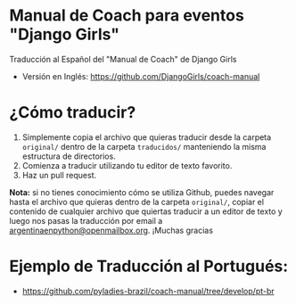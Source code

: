 # Manual de Coach para eventos "Django Girls"

Traducción al Español del "Manual de Coach" de Django Girls

* Versión en Inglés: https://github.com/DjangoGirls/coach-manual

# ¿Cómo traducir?

1. Simplemente copia el archivo que quieras traducir desde la carpeta
   `original/` dentro de la carpeta `traducidos/` manteniendo la misma
   estructura de directorios.
2. Comienza a traducir utilizando tu editor de texto favorito.
3. Haz un pull request.

**Nota:** si no tienes conocimiento cómo se utiliza Github, puedes navegar
hasta el archivo que quieras dentro de la carpeta `original/`, copiar el
contenido de cualquier archivo que quiertas traducir a un editor de texto
y luego nos pasas la traducción por email a argentinaenpython@openmailbox.org.
¡Muchas gracias

# Ejemplo de Traducción al Portugués:

* https://github.com/pyladies-brazil/coach-manual/tree/develop/pt-br
